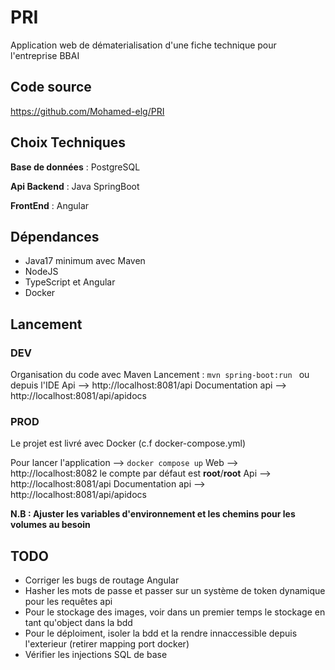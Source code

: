 # PRI

Application web de dématerialisation d'une fiche technique pour l'entreprise BBAI

## Code source

https://github.com/Mohamed-elg/PRI

## Choix Techniques

**Base de données** :
PostgreSQL

**Api Backend** :
Java SpringBoot

**FrontEnd** :
Angular

## Dépendances

- Java17 minimum avec Maven
- NodeJS
- TypeScript et Angular
- Docker

## Lancement

### DEV

Organisation du code avec Maven
Lancement : `mvn spring-boot:run ` ou depuis l'IDE
Api --> http://localhost:8081/api
Documentation api --> http://localhost:8081/api/apidocs

### PROD

Le projet est livré avec Docker (c.f docker-compose.yml)

Pour lancer l'application --> `docker compose up`
Web --> http://localhost:8082 le compte par défaut est **root**/**root**
Api --> http://localhost:8081/api
Documentation api --> http://localhost:8081/api/apidocs

**N.B : Ajuster les variables d'environnement et les chemins pour les volumes au besoin**

## TODO

- Corriger les bugs de routage Angular
- Hasher les mots de passe et passer sur un système de token dynamique pour les requêtes api
- Pour le stockage des images, voir dans un premier temps le stockage en tant qu'object dans la bdd
- Pour le déploiment, isoler la bdd et la rendre innaccessible depuis l'exterieur (retirer mapping port docker)
- Vérifier les injections SQL de base
